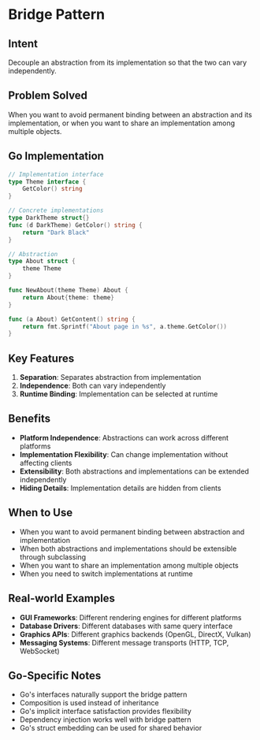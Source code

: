# Bridge Pattern

## Intent
Decouple an abstraction from its implementation so that the two can vary independently.

## Problem Solved
When you want to avoid permanent binding between an abstraction and its implementation, or when you want to share an implementation among multiple objects.

## Go Implementation

```go
// Implementation interface
type Theme interface {
    GetColor() string
}

// Concrete implementations
type DarkTheme struct{}
func (d DarkTheme) GetColor() string {
    return "Dark Black"
}

// Abstraction
type About struct {
    theme Theme
}

func NewAbout(theme Theme) About {
    return About{theme: theme}
}

func (a About) GetContent() string {
    return fmt.Sprintf("About page in %s", a.theme.GetColor())
}
```

## Key Features

1. **Separation**: Separates abstraction from implementation
2. **Independence**: Both can vary independently
3. **Runtime Binding**: Implementation can be selected at runtime

## Benefits

- **Platform Independence**: Abstractions can work across different platforms
- **Implementation Flexibility**: Can change implementation without affecting clients
- **Extensibility**: Both abstractions and implementations can be extended independently
- **Hiding Details**: Implementation details are hidden from clients

## When to Use

- When you want to avoid permanent binding between abstraction and implementation
- When both abstractions and implementations should be extensible through subclassing
- When you want to share an implementation among multiple objects
- When you need to switch implementations at runtime

## Real-world Examples

- **GUI Frameworks**: Different rendering engines for different platforms
- **Database Drivers**: Different databases with same query interface
- **Graphics APIs**: Different graphics backends (OpenGL, DirectX, Vulkan)
- **Messaging Systems**: Different message transports (HTTP, TCP, WebSocket)

## Go-Specific Notes

- Go's interfaces naturally support the bridge pattern
- Composition is used instead of inheritance
- Go's implicit interface satisfaction provides flexibility
- Dependency injection works well with bridge pattern
- Go's struct embedding can be used for shared behavior
